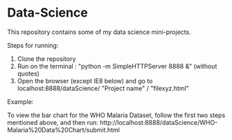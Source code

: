 Data-Science
============

This repository contains some of my data science mini-projects. 

Steps for running:
1) Clone the repository
2) Run on the terminal : "python -m SimpleHTTPServer 8888 &"    (without quotes)
3) Open the browser (except IE8 below) and go to localhost:8888/dataScience/ "Project name" / "filexyz.html" 


Example:

To view the bar chart for the WHO Malaria Dataset, follow the first two steps mentioned above, 
and then run: http://localhost:8888/dataScience/WHO-Malaria%20Data%20Chart/submit.html

